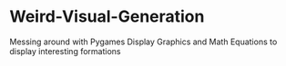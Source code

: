 # Weird-Visual-Generation
Messing around with Pygames Display Graphics and Math Equations to display interesting formations
